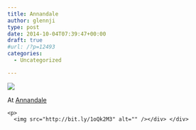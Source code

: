 ```yaml
---
title: Annandale
author: glennji
type: post
date: 2014-10-04T07:39:47+00:00
draft: true
#url: /?p=12493
categories:
  - Uncategorized

---
```

<div>
  <img src='https://irs0.4sqi.net/img/general/original/5188625_ZK6AcOGmH01KrqaiuTrh_GwcnuTIm55VdEET228xglI.jpg' style='max-width:600px;' /></p> 
  
  <div>
    At <a href="http://4sq.com/9jAjg3">Annandale</a></p> 
    
    <p>
      <img src="http://bit.ly/1oQk2M3" alt="" /></div> </div>
